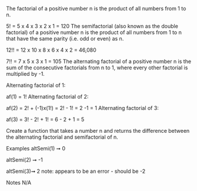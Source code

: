 The factorial of a positive number n is the product of all numbers from 1 to n.

5! = 5 x 4 x 3 x 2 x 1 = 120
The semifactorial (also known as the double factorial) of a positive number n is the product of all numbers from 1 to n that have the same parity (i.e. odd or even) as n.

12!! = 12 x 10 x 8 x 6 x 4 x 2 = 46,080

7!! = 7 x 5 x 3 x 1 = 105
The alternating factorial of a positive number n is the sum of the consecutive factorials from n to 1, where every other factorial is multiplied by -1.

Alternating factorial of 1:

af(1) = 1!
Alternating factorial of 2:

af(2) = 2! + (-1)x(1!) = 2! - 1! = 2 -1 = 1
Alternating factorial of 3:

af(3) = 3! - 2! + 1! = 6 - 2 + 1 = 5

Create a function that takes a number n and returns the difference between the alternating factorial and semifactorial of n.

Examples
altSemi(1) ➞ 0

altSemi(2) ➞ -1

altSemi(3)➞ 2
note: appears to be an error - should be -2

Notes
N/A